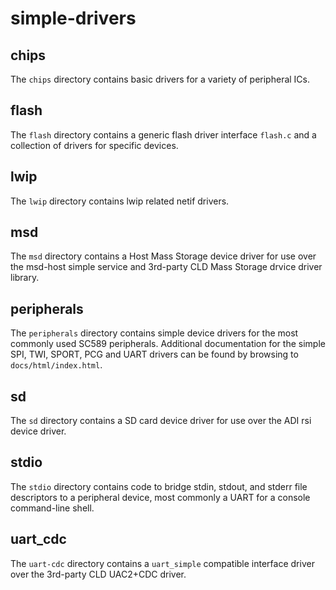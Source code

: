# simple-drivers

## chips
The `chips` directory contains basic drivers for a variety of peripheral ICs.

## flash
The `flash` directory contains a generic flash driver interface `flash.c` and a collection of drivers for specific devices.

## lwip
The `lwip` directory contains lwip related netif drivers.

## msd
The `msd` directory contains a Host Mass Storage device driver for use over the msd-host simple service and 3rd-party CLD Mass Storage drvice driver library.

## peripherals
The `peripherals` directory contains simple device drivers for the most commonly used SC589 peripherals.  Additional documentation for the simple SPI, TWI, SPORT, PCG and UART drivers can be found by browsing to `docs/html/index.html`.

## sd
The `sd` directory contains a SD card device driver for use over the ADI rsi device driver.

## stdio
The `stdio` directory contains code to bridge stdin, stdout, and stderr file descriptors to a peripheral device, most commonly a UART for a console command-line shell.

## uart_cdc
The `uart-cdc` directory contains a `uart_simple` compatible interface driver over the 3rd-party CLD UAC2+CDC driver.
